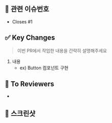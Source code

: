 <!-- PR의 제목은 "[Feat/#1] 로그인 기능 추가" 와 같이 작성해주세요! -->

## 📌 관련 이슈번호

- Closes #1 
<!-- Closes 키워드가 있어야 PR이 머지되었을 때 이슈가 자동으로 닫힙니다. -->

## ✅ Key Changes

> 이번 PR에서 작업한 내용을 간략히 설명해주세요

1. 내용
   - ex) Button 컴포넌트 구현
   
## 📢 To Reviewers

-

## 📸 스크린샷

<!-- 이해하기 쉽도록 스크린샷을 첨부해주세요. -->
